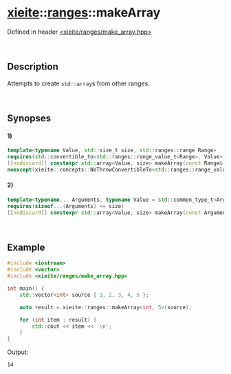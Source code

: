 # [xieite](../../xieite.md)\:\:[ranges](../../ranges.md)\:\:makeArray
Defined in header [<xieite/ranges/make_array.hpp>](../../../include/xieite/ranges/make_array.hpp)

&nbsp;

## Description
Attempts to create `std::array`s from other ranges.

&nbsp;

## Synopses
#### 1)
```cpp
template<typename Value, std::size_t size, std::ranges::range Range>
requires(std::convertible_to<std::ranges::range_value_t<Range>, Value>)
[[nodiscard]] constexpr std::array<Value, size> makeArray(const Range& range)
noexcept(xieite::concepts::NoThrowConvertibleTo<std::ranges::range_value_t<Range>, Value>);
```
#### 2)
```cpp
template<typename... Arguments, typename Value = std::common_type_t<Arguments...>, std::size_t size = sizeof...(Values)>
requires(sizeof...(Arguments) <= size)
[[nodiscard]] constexpr std::array<Value, size> makeArray(const Arguments&... values) noexcept;
```

&nbsp;

## Example
```cpp
#include <iostream>
#include <vector>
#include <xieite/ranges/make_array.hpp>

int main() {
    std::vector<int> source { 1, 2, 3, 4, 5 };

    auto result = xieite::ranges::makeArray<int, 5>(source);

    for (int item : result) {
        std::cout << item << '\n';
    }
}
```
Output:
```
14
```

